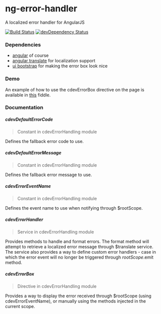 # ng-error-handler

A localized error handler for AngularJS

[![Build Status](https://travis-ci.org/CrissDev/ng-error-handler.svg?branch=master)](https://travis-ci.org/CrissDev/ng-error-handler)
[![devDependency Status](https://david-dm.org/CrissDev/ng-error-handler/dev-status.svg)](https://david-dm.org/CrissDev/ng-error-handler#info=devDependencies)


### Dependencies

* [angular](https://angularjs.org/) of course
* [angular translate](http://angular-translate.github.io/) for localization support
* [ui bootstrap](http://angular-ui.github.io/bootstrap/) for making the error box look nice


### Demo

An example of how to use the cdevErrorBox directive on the page is available in [this](http://jsfiddle.net/cristian_trifan/9UqM9/) fiddle.


### Documentation

##### cdevDefaultErrorCode

> Constant in cdevErrorHandling module

Defines the fallback error code to use.

##### cdevDefaultErrorMessage

> Constant in cdevErrorHandling module

Defines the fallback error message to use.

##### cdevErrorEventName

> Constant in cdevErrorHandling module

Defines the event name to use when notifying through $rootScope.

##### cdevErrorHandler

> Service in cdevErrorHandling module

Provides methods to handle and format errors. 
The format method will attempt to retrieve a localized error message through $translate service.
The service also provides a way to define custom error handlers - case in which the error event 
will no longer be triggered through $rootScope.$emit method.

##### cdevErrorBox

> Directive in cdevErrorHandling module

Provides a way to display the error received through $rootScope (using cdevErrorEventName), or 
manually using the methods injected in the current scope.

